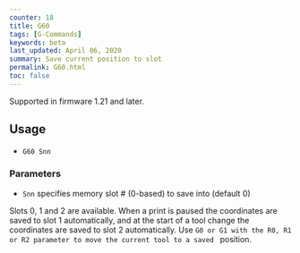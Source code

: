 ```yaml
---
counter: 18
title: G60
tags: [G-Commands] 
keywords: beta 
last_updated: April 06, 2020 
summary: Save current position to slot 
permalink: G60.html
toc: false 
---
```



Supported in firmware 1.21 and later.

## Usage

* `G60 Snn`

### Parameters

* `Snn` <nn> specifies memory slot # (0-based) to save into (default 0)

Slots 0, 1 and 2 are available. When a print is paused the coordinates are saved to slot 1 automatically, and at the start of a tool change the coordinates are saved to slot 2 automatically. Use ` G0 or G1 with the R0, R1 or R2 parameter to move the current tool to a saved  ` position.

